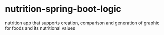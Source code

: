 # nutrition-spring-boot-logic
nutrition app that supports creation, comparison and generation of graphic for foods and its nutritional values
